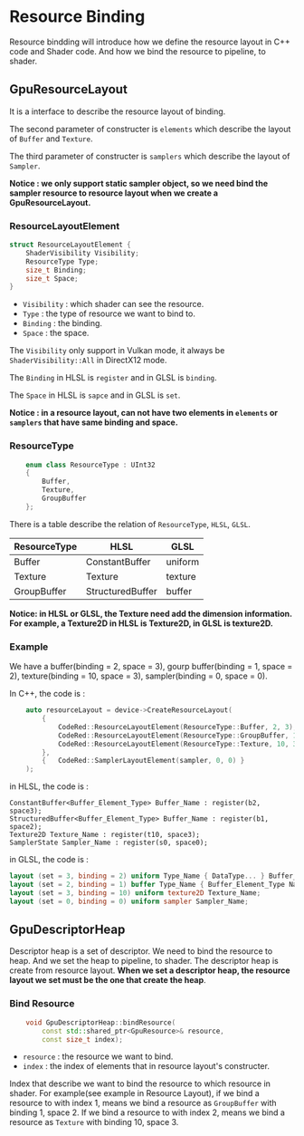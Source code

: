 # Resource Binding

Resource bindding will introduce how we define the resource layout in C++ code and Shader code. And how we bind the resource to pipeline, to shader.

## GpuResourceLayout

It is a interface to describe the resource layout of binding. 

The second parameter of constructer is `elements` which describe the layout of `Buffer` and `Texture`.

The third parameter of constructer is `samplers` which describe the layout of `Sampler`.

**Notice : we only support static sampler object, so we need bind the sampler resource to resource layout when we create a GpuResourceLayout.**

### ResourceLayoutElement

```C++
struct ResourceLayoutElement {
    ShaderVisibility Visibility;
    ResourceType Type;
    size_t Binding;
    size_t Space;
}
```

- `Visibility` : which shader can see the resource. 
- `Type` : the type of resource we want to bind to.
- `Binding` : the binding.
- `Space` : the space.

The `Visibility` only support in Vulkan mode, it always be `ShaderVisibility::All` in DirectX12 mode.

The `Binding` in HLSL is `register` and in GLSL is `binding`.

The `Space` in HLSL is `sapce` and in GLSL is `set`.

**Notice : in a resource layout, can not have two elements in `elements` or `samplers` that have same binding and space.**

### ResourceType

```C++
    enum class ResourceType : UInt32
    {
        Buffer,
        Texture,
        GroupBuffer
    };
```

There is a table describe the relation of `ResourceType`, `HLSL`, `GLSL`.

| ResourceType | HLSL             | GLSL    |
| ------------ | ---------------- | ----    |
| Buffer       | ConstantBuffer   | uniform |
| Texture      | Texture          | texture |
| GroupBuffer  | StructuredBuffer | buffer  |

**Notice: in HLSL or GLSL, the Texture need add the dimension information. For example, a Texture2D in HLSL is Texture2D, in GLSL is texture2D.**

### Example

We have a buffer(binding = 2, space = 3), gourp buffer(binding = 1, space = 2), texture(binding = 10, space = 3), sampler(binding = 0, space = 0). 

In C++, the code is :

```C++
    auto resourceLayout = device->CreateResourceLayout(
        {
            CodeRed::ResourceLayoutElement(ResourceType::Buffer, 2, 3),
            CodeRed::ResourceLayoutElement(ResourceType::GroupBuffer, 1, 2),
            CodeRed::ResourceLayoutElement(ResourceType::Texture, 10, 3)
        },
        {   CodeRed::SamplerLayoutElement(sampler, 0, 0) }
    );
```

in HLSL, the code is :

```HLSL
ConstantBuffer<Buffer_Element_Type> Buffer_Name : register(b2, space3);
StructuredBuffer<Buffer_Element_Type> Buffer_Name : register(b1, space2);
Texture2D Texture_Name : register(t10, space3);
SamplerState Sampler_Name : register(s0, space0);
```

in GLSL, the code is :

```GLSL
layout (set = 3, binding = 2) uniform Type_Name { DataType... } Buffer_Name;
layout (set = 2, binding = 1) buffer Type_Name { Buffer_Element_Type Name[]; } Buffer_Name;
layout (set = 3, binding = 10) uniform texture2D Texture_Name;
layout (set = 0, binding = 0) uniform sampler Sampler_Name;
```

## GpuDescriptorHeap

Descriptor heap is a set of descriptor. We need to bind the resource to heap. And we set the heap to pipeline, to shader. The descriptor heap is create from resource layout. **When we set a descriptor heap, the resource layout we set must be the one that create the heap**.

### Bind Resource

```C++
    void GpuDescriptorHeap::bindResource(
        const std::shared_ptr<GpuResource>& resource,
        const size_t index);
```

- `resource` : the resource we want to bind.
- `index` : the index of elements that in resource layout's constructer.

Index that describe we want to bind the resource to which resource in shader. For example(see example in Resource Layout), if we bind a resource to with index 1, means we bind a resource as `GroupBuffer` with binding 1, space 2. If we bind a resource to with index 2, means we bind a resource as `Texture` with binding 10, space 3.

